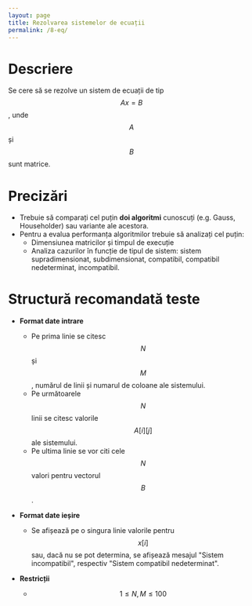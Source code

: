 ```yaml
---
layout: page
title: Rezolvarea sistemelor de ecuații
permalink: /8-eq/
---
```


# Descriere

Se cere să se rezolve un sistem de ecuații de tip $$Ax = B$$, unde $$A$$ și $$B$$ sunt matrice.

# Precizări

- Trebuie să comparați cel puțin **doi algoritmi** cunoscuți (e.g. Gauss, Householder) sau variante ale acestora.
- Pentru a evalua performanța algoritmilor trebuie să analizați cel puțin:
    - Dimensiunea matricilor și timpul de execuție
    - Analiza cazurilor în funcție de tipul de sistem: sistem supradimensionat, subdimensionat, compatibil, compatibil nedeterminat, incompatibil.

# Structură recomandată teste

- **Format date intrare**

    - Pe prima linie se citesc $$N$$ și $$M$$, numărul de linii și numarul de coloane ale sistemului.
    - Pe următoarele $$N$$ linii se citesc valorile $$A[i][j]$$ ale sistemului.
    - Pe ultima linie se vor citi cele $$N$$ valori pentru vectorul $$B$$.

- **Format date ieșire**

    - Se afișează pe o singura linie valorile pentru $$x[i]$$ sau, dacă nu se pot determina, se afișează mesajul "Sistem incompatibil", respectiv "Sistem compatibil nedeterminat".

- **Restricții**

    - $$1 \leq N, M \leq 100$$
    
